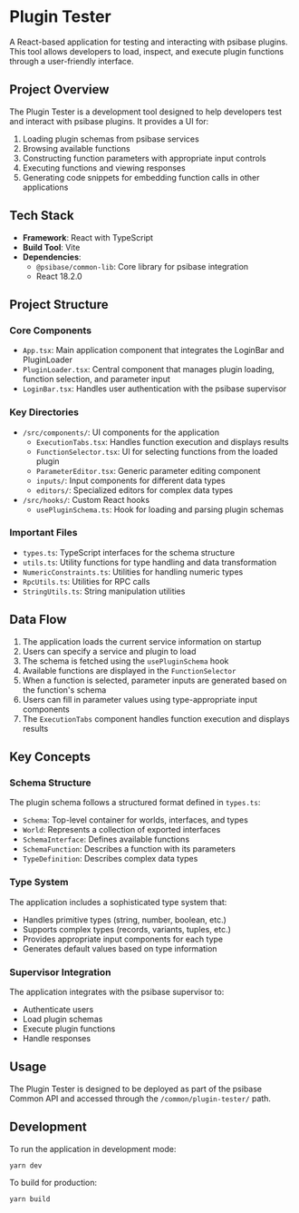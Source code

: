 # Plugin Tester

A React-based application for testing and interacting with psibase plugins. This tool allows developers to load, inspect, and execute plugin functions through a user-friendly interface.

## Project Overview

The Plugin Tester is a development tool designed to help developers test and interact with psibase plugins. It provides a UI for:

1. Loading plugin schemas from psibase services
2. Browsing available functions
3. Constructing function parameters with appropriate input controls
4. Executing functions and viewing responses
5. Generating code snippets for embedding function calls in other applications

## Tech Stack

- **Framework**: React with TypeScript
- **Build Tool**: Vite
- **Dependencies**:
  - `@psibase/common-lib`: Core library for psibase integration
  - React 18.2.0

## Project Structure

### Core Components

- `App.tsx`: Main application component that integrates the LoginBar and PluginLoader
- `PluginLoader.tsx`: Central component that manages plugin loading, function selection, and parameter input
- `LoginBar.tsx`: Handles user authentication with the psibase supervisor

### Key Directories

- `/src/components/`: UI components for the application
  - `ExecutionTabs.tsx`: Handles function execution and displays results
  - `FunctionSelector.tsx`: UI for selecting functions from the loaded plugin
  - `ParameterEditor.tsx`: Generic parameter editing component
  - `inputs/`: Input components for different data types
  - `editors/`: Specialized editors for complex data types
- `/src/hooks/`: Custom React hooks
  - `usePluginSchema.ts`: Hook for loading and parsing plugin schemas

### Important Files

- `types.ts`: TypeScript interfaces for the schema structure
- `utils.ts`: Utility functions for type handling and data transformation
- `NumericConstraints.ts`: Utilities for handling numeric types
- `RpcUtils.ts`: Utilities for RPC calls
- `StringUtils.ts`: String manipulation utilities

## Data Flow

1. The application loads the current service information on startup
2. Users can specify a service and plugin to load
3. The schema is fetched using the `usePluginSchema` hook
4. Available functions are displayed in the `FunctionSelector`
5. When a function is selected, parameter inputs are generated based on the function's schema
6. Users can fill in parameter values using type-appropriate input components
7. The `ExecutionTabs` component handles function execution and displays results

## Key Concepts

### Schema Structure

The plugin schema follows a structured format defined in `types.ts`:

- `Schema`: Top-level container for worlds, interfaces, and types
- `World`: Represents a collection of exported interfaces
- `SchemaInterface`: Defines available functions
- `SchemaFunction`: Describes a function with its parameters
- `TypeDefinition`: Describes complex data types

### Type System

The application includes a sophisticated type system that:

- Handles primitive types (string, number, boolean, etc.)
- Supports complex types (records, variants, tuples, etc.)
- Provides appropriate input components for each type
- Generates default values based on type information

### Supervisor Integration

The application integrates with the psibase supervisor to:

- Authenticate users
- Load plugin schemas
- Execute plugin functions
- Handle responses

## Usage

The Plugin Tester is designed to be deployed as part of the psibase Common API and accessed through the `/common/plugin-tester/` path.

## Development

To run the application in development mode:

```bash
yarn dev
```

To build for production:

```bash
yarn build
```
